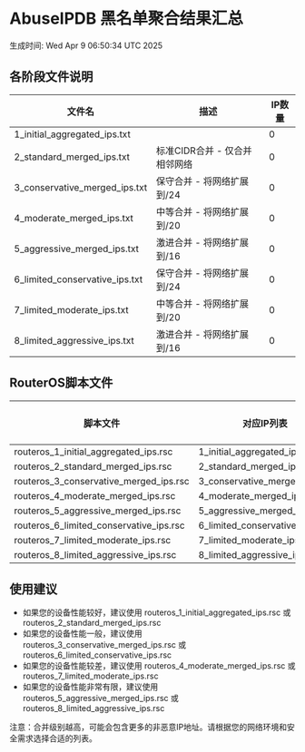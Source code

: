 # AbuseIPDB 黑名单聚合结果汇总
生成时间: Wed Apr  9 06:50:34 UTC 2025

## 各阶段文件说明

| 文件名 | 描述 | IP数量 |
|--------|------|--------|
| 1_initial_aggregated_ips.txt |  | 0 |
| 2_standard_merged_ips.txt | 标准CIDR合并 - 仅合并相邻网络 | 0 |
| 3_conservative_merged_ips.txt | 保守合并 - 将网络扩展到/24 | 0 |
| 4_moderate_merged_ips.txt | 中等合并 - 将网络扩展到/20 | 0 |
| 5_aggressive_merged_ips.txt | 激进合并 - 将网络扩展到/16 | 0 |
| 6_limited_conservative_ips.txt | 保守合并 - 将网络扩展到/24 | 0 |
| 7_limited_moderate_ips.txt | 中等合并 - 将网络扩展到/20 | 0 |
| 8_limited_aggressive_ips.txt | 激进合并 - 将网络扩展到/16 | 0 |

## RouterOS脚本文件

| 脚本文件 | 对应IP列表 | IP数量 |
|----------|------------|--------|
| routeros_1_initial_aggregated_ips.rsc | 1_initial_aggregated_ips.txt | 0 |
| routeros_2_standard_merged_ips.rsc | 2_standard_merged_ips.txt | 0 |
| routeros_3_conservative_merged_ips.rsc | 3_conservative_merged_ips.txt | 0 |
| routeros_4_moderate_merged_ips.rsc | 4_moderate_merged_ips.txt | 0 |
| routeros_5_aggressive_merged_ips.rsc | 5_aggressive_merged_ips.txt | 0 |
| routeros_6_limited_conservative_ips.rsc | 6_limited_conservative_ips.txt | 0 |
| routeros_7_limited_moderate_ips.rsc | 7_limited_moderate_ips.txt | 0 |
| routeros_8_limited_aggressive_ips.rsc | 8_limited_aggressive_ips.txt | 0 |

## 使用建议

- 如果您的设备性能较好，建议使用 routeros_1_initial_aggregated_ips.rsc 或 routeros_2_standard_merged_ips.rsc
- 如果您的设备性能一般，建议使用 routeros_3_conservative_merged_ips.rsc 或 routeros_6_limited_conservative_ips.rsc
- 如果您的设备性能较差，建议使用 routeros_4_moderate_merged_ips.rsc 或 routeros_7_limited_moderate_ips.rsc
- 如果您的设备性能非常有限，建议使用 routeros_5_aggressive_merged_ips.rsc 或 routeros_8_limited_aggressive_ips.rsc

注意：合并级别越高，可能会包含更多的非恶意IP地址。请根据您的网络环境和安全需求选择合适的列表。
